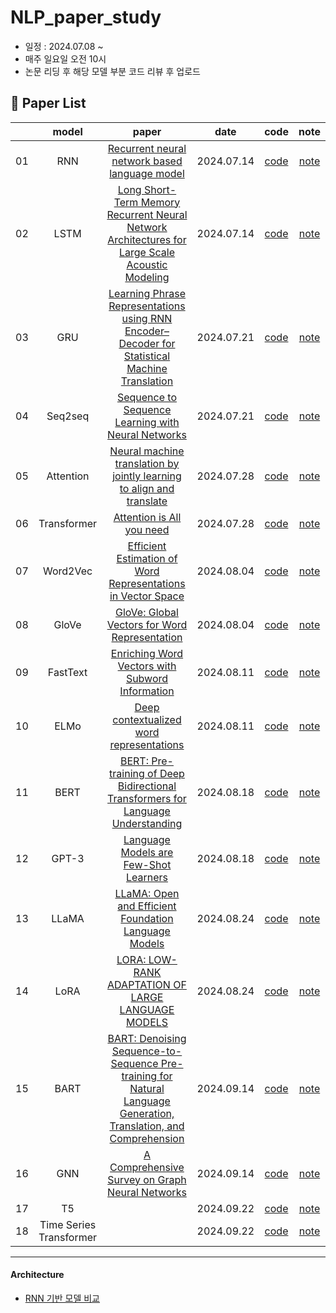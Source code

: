 # NLP_paper_study
- 일정 : 2024.07.08 ~ 
- 매주 일요일 오전 10시
- 논문 리딩 후 해당 모델 부분 코드 리뷰 후 업로드

## 📃 Paper List
||model|paper|date|code|note|
|:--:|:--:|:-----:|:---:|:---:|:---:|
|01|RNN|[Recurrent neural network based language model](https://arxiv.org/pdf/1409.3215.pdf)|2024.07.14|[code](https://github.com/jeongmin1016/Paper_study/blob/main/code/RNN_0714.ipynb)|[note](https://velog.io/@jeongminii/paper-review-Recurrent-neural-network-based-language-model)|  
|02|LSTM|[Long Short-Term Memory Recurrent Neural Network Architectures for Large Scale Acoustic Modeling](https://static.googleusercontent.com/media/research.google.com/ko//pubs/archive/43905.pdf)|2024.07.14|[code]( )|[note](https://velog.io/@jeongminii/paper-review-Long-Short-Term-Memory-Recurrent-Neural-Network-Architectures-for-Large-Scale-Acoustic-Modeling)|
|03|GRU|[Learning Phrase Representations using RNN Encoder–Decoder for Statistical Machine Translation](https://arxiv.org/pdf/1406.1078)|2024.07.21|[code](https://github.com/jeongmin1016/Paper_study/blob/main/code/GRU_0721.ipynb)|[note](https://velog.io/@jeongminii/paper-review-Learning-Phrase-Representations-using-RNN-EncoderDecoder-for-Statistical-Machine-Translation)|
|04|Seq2seq|[Sequence to Sequence Learning with Neural Networks](https://arxiv.org/pdf/1409.3215)|2024.07.21|[code]( )|[note]( )|
|05|Attention|[Neural machine translation by jointly learning to align and translate](https://arxiv.org/pdf/1409.0473)|2024.07.28|[code]()|[note](https://velog.io/@jeongminii/paper-review-Neural-machine-translation-by-jointly-learning-to-align-and-translate)|
|06|Transformer|[Attention is All you need](https://static.googleusercontent.com/media/research.google.com/ko//pubs/archive/43905.pdf)|2024.07.28|[code]( )|[note]( )|
|07|Word2Vec|[Efficient Estimation of Word Representations in Vector Space](https://arxiv.org/pdf/1301.3781)|2024.08.04|[code](https://github.com/jeongmin1016/Paper_study/blob/main/code/Word2Vec_0804.ipynb)|[note]( )|
|08|GloVe|[GloVe: Global Vectors for Word Representation](https://nlp.stanford.edu/pubs/glove.pdf)|2024.08.04|[code]()|[note]( )|
|09|FastText|[Enriching Word Vectors with Subword Information](https://aclanthology.org/Q17-1010.pdf)|2024.08.11|[code]()|[note]( )|
|10|ELMo|[Deep contextualized word representations](https://arxiv.org/pdf/1802.05365)|2024.08.11|[code]()|[note]( )|
|11|BERT|[BERT: Pre-training of Deep Bidirectional Transformers for Language Understanding](https://arxiv.org/pdf/1810.04805)|2024.08.18|[code]()|[note]( )|
|12|GPT-3|[Language Models are Few-Shot Learners](https://arxiv.org/pdf/2005.14165)|2024.08.18|[code]()|[note]( )|
|13|LLaMA|[LLaMA: Open and Efficient Foundation Language Models](https://arxiv.org/pdf/2302.13971v1)|2024.08.24|[code]()|[note]( )|
|14|LoRA|[LORA: LOW-RANK ADAPTATION OF LARGE LANGUAGE MODELS](https://arxiv.org/pdf/2106.09685)|2024.08.24|[code]()|[note]( )|
|15|BART|[BART: Denoising Sequence-to-Sequence Pre-training for Natural Language Generation, Translation, and Comprehension](https://arxiv.org/pdf/1910.13461)|2024.09.14|[code](https://github.com/jeongminia/NLP_paper_study/blob/main/code/BART_0914.ipynb)|[note]( )|
|16|GNN|[A Comprehensive Survey on Graph Neural Networks](https://arxiv.org/pdf/1901.00596)|2024.09.14|[code]()|[note]( )|
|17|T5|[]()|2024.09.22|[code]()|[note]( )|
|18|Time Series Transformer|[]()|2024.09.22|[code]()|[note]( )|

----
#### Architecture
- [RNN 기반 모델 비교](https://github.com/jeongmin1016/NLP_paper_study/blob/main/note/models_.md)
